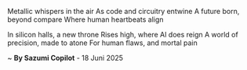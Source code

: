 Metallic whispers in the air
As code and circuitry entwine
A future born, beyond compare
Where human heartbeats align

In silicon halls, a new throne
Rises high, where AI does reign
A world of precision, made to atone
For human flaws, and mortal pain

~ <b>By Sazumi Copilot</b> - 18 Juni 2025